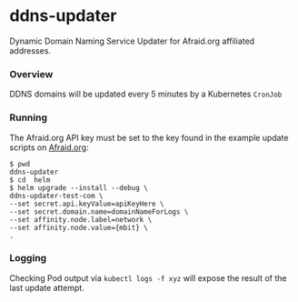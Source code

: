 # ddns-updater 
Dynamic Domain Naming Service Updater for Afraid.org affiliated addresses.

### Overview
DDNS domains will be updated every 5 minutes by a Kubernetes `CronJob`

### Running
The Afraid.org API key must be set to the key found in the example update scripts on [Afraid.org](http://freedns.afraid.org/dynamic/):

```
$ pwd
ddns-updater
$ cd  helm
$ helm upgrade --install --debug \
ddns-updater-test-com \
--set secret.api.keyValue=apiKeyHere \
--set secret.domain.name=domainNameForLogs \
--set affinity.node.label=network \
--set affinity.node.value={mbit} \
.
```

### Logging
Checking Pod output via `kubectl logs -f xyz` will expose the result of the last update attempt.